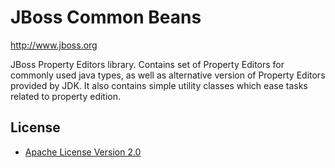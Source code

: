JBoss Common Beans
========================
http://www.jboss.org

JBoss Property Editors library. Contains set of Property Editors for commonly used java types, as well 
as alternative version of Property Editors provided by JDK. It also contains simple utility classes
which ease tasks related to property edition. 


License
-------
* [Apache License Version 2.0](https://www.apache.org/licenses/LICENSE-2.0)

